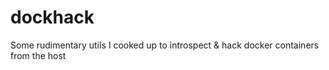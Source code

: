 dockhack
========

Some rudimentary utils I cooked up to introspect &amp; hack docker containers from the host
